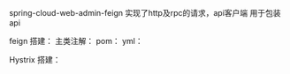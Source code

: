 spring-cloud-web-admin-feign 实现了http及rpc的请求，api客户端
用于包装api

feign 搭建：
    主类注解：
    pom：
    yml：

Hystrix 搭建：



